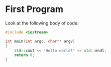 # First Program

Look at the following body of code:

```cpp
#include <iostream>

int main(int argc, char** argv)
{
	std::cout << "Hello world!" << std::endl;
	return 0;
}
```
